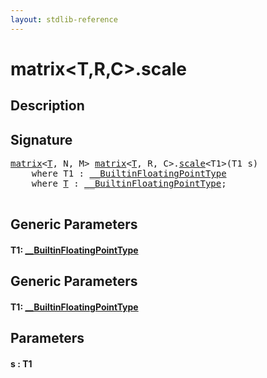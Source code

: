 ```yaml
---
layout: stdlib-reference
---
```


# matrix\<T,R,C\>\.scale

## Description





## Signature 

<pre>
<a href="/stdlib-reference/types/matrix/index" class="code_type">matrix</a>&lt;<a href="/stdlib-reference/types/matrix/T" class="code_type">T</a>, N, M&gt; <a href="/stdlib-reference/types/matrix/index" class="code_type">matrix</a>&lt;<a href="/stdlib-reference/types/matrix/T" class="code_type">T</a>, R, C&gt;.<a href="/stdlib-reference/types/matrix/scale">scale</a>&lt;T1&gt;(T1 <span class='code_param'>s</span>)
    <span class='code_keyword'>where</span> T1 : <a href="/stdlib-reference/interfaces/BuiltinFloatingPointType/index" class="code_type">__BuiltinFloatingPointType</a>
    <span class='code_keyword'>where</span> <a href="/stdlib-reference/types/matrix/T" class="code_type">T</a> : <a href="/stdlib-reference/interfaces/BuiltinFloatingPointType/index" class="code_type">__BuiltinFloatingPointType</a>;

</pre>

## Generic Parameters

#### T1: [\_\_BuiltinFloatingPointType](/stdlib-reference/interfaces/BuiltinFloatingPointType/index)

## Generic Parameters

#### T1: [\_\_BuiltinFloatingPointType](/stdlib-reference/interfaces/BuiltinFloatingPointType/index)

## Parameters

#### s  : T1

